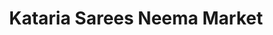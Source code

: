 ---
title: "Kataria Sarees Neema Market"
url: /indore/kataria-sarees-neema-market/
shop: clothes
---